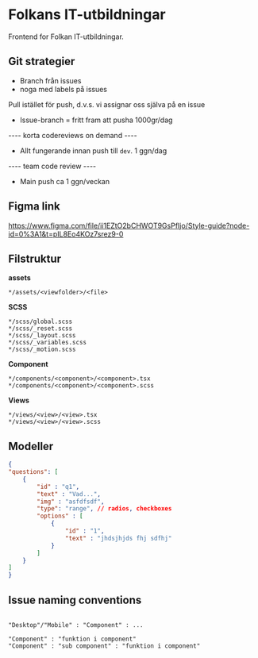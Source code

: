 # Folkans IT-utbildningar

Frontend for Folkan IT-utbildningar.

## Git strategier

- Branch från issues
- noga med labels på issues

Pull istället för push, d.v.s. vi assignar oss själva på en issue

- Issue-branch = fritt fram att pusha 1000gr/dag

---- korta codereviews on demand ----

- Allt fungerande innan push till `dev`. 1 ggn/dag

---- team code review ----

- Main push ca 1 ggn/veckan

## Figma link

https://www.figma.com/file/ii1EZtO2bCHWOT9GsPfIjo/Style-guide?node-id=0%3A1&t=pIL8Eo4KOz7srez9-0

## Filstruktur

**assets**

```
*/assets/<viewfolder>/<file>
```

**SCSS**

```
*/scss/global.scss
*/scss/_reset.scss
*/scss/_layout.scss
*/scss/_variables.scss
*/scss/_motion.scss
```

**Component**

```
*/components/<component>/<component>.tsx
*/components/<component>/<component>.scss
```

**Views**

```
*/views/<view>/<view>.tsx
*/views/<view>/<view>.scss
```


## Modeller
```json
{
"questions": [
    {
        "id" : "q1",
        "text" : "Vad...",
        "img" : "asfdfsdf",
        "type": "range", // radios, checkboxes 
        "options" : [
            {
                "id" : "1",
                "text" : "jhdsjhjds fhj sdfhj"
            }
        ]
    }
]
}
```

## Issue naming conventions
```

"Desktop"/"Mobile" : "Component" : ...

"Component" : "funktion i component"
"Component" : "sub component" : "funktion i component"

```

